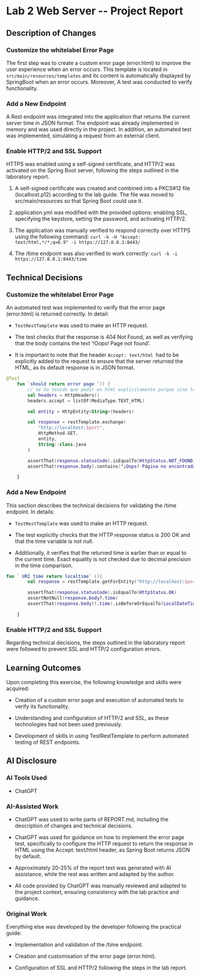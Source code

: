 # Lab 2 Web Server -- Project Report

## Description of Changes

### Customize the whitelabel Error Page

The first step was to create a custom error page (error.html) to improve the user experience when an error occurs.
This template is located in `src/main/resources/templates` and its content is automatically displayed by SpringBoot when an error occurs. Moreover, A test was conducted to verify functionality.

### Add a New Endpoint

A Rest endpoint was integrated into the application that returns the current server time in JSON format. The endpoint was already implemented in memory and was used directly in the project. In addition, an automated test was implemented, simulating a request from an external client.

### Enable HTTP/2 and SSL Support

HTTPS was enabled using a self-signed certificate, and HTTP/2 was activated on the Spring Boot server, following the steps outlined in the laboratory report.

1. A self-signed certificate was created and combined into a PKCS#12 file (localhost.p12) according to the lab guide. The file was moved to src/main/resources so that Spring Boot could use it.

2. application.yml was modified with the provided options: enabling SSL, specifying the keystore, setting the password, and activating HTTP/2.

3. The application was manually verified to respond correctly over HTTPS using the following command:
   `curl -k -H "Accept: text/html,*/*;q=0.9" -i https://127.0.0.1:8443/`
4. The /time endpoint was also verified to work correctly:
   `curl -k -i https://127.0.0.1:8443/time`

## Technical Decisions

### Customize the whitelabel Error Page

An automated test was implemented to verify that the error page (error.html) is returned correctly.
In detail:

-   `TestRestTemplate` was used to make an HTTP request.

-   The test checks that the response is 404 Not Found, as well as verifying that the body contains the text ‘!Oops! Page not found’.

-   It is important to note that the header `Accept: text/html `had to be explicitly added to the request to ensure that the server returned the HTML, as its default response is in JSON format.

```kotlin
@Test
    fun `should return error page `() {
        // se ha tenido que pedir en html explicitamente porque sino lo devolvia en Json
        val headers = HttpHeaders()
        headers.accept = listOf(MediaType.TEXT_HTML)

        val entity = HttpEntity<String>(headers)

        val response = restTemplate.exchange(
            "http://localhost:$port",
            HttpMethod.GET,
            entity,
            String::class.java
        )

        assertThat(response.statusCode).isEqualTo(HttpStatus.NOT_FOUND)
        assertThat(response.body).contains("¡Oops! Página no encontrada")

    }
```

### Add a New Endpoint

This section describes the technical decisions for validating the /time endpoint.
In details:

-   `TestRestTemplate` was used to make an HTTP request.

-   The test explicitly checks that the HTTP response status is 200 OK and that the time variable is not null.

-   Additionally, it verifies that the returned time is earlier than or equal to the current time. Exact equality is not checked due to decimal precision in the time comparison.

```kotlin
fun ` URI time return localtime` (){
        val response = restTemplate.getForEntity("http://localhost:$port/time", TimeDTO::class.java)

        assertThat(response.statusCode).isEqualTo(HttpStatus.OK)
        assertNotNull(response.body?.time)
        assertThat(response.body!!.time).isBeforeOrEqualTo(LocalDateTime.now())

    }
```

### Enable HTTP/2 and SSL Support

Regarding technical decisions, the steps outlined in the laboratory report were followed to prevent SSL and HTTP/2 configuration errors.

## Learning Outcomes

Upon completing this exercise, the following knowledge and skills were acquired:

-   Creation of a custom error page and execution of automated tests to verify its functionality.

-   Understanding and configuration of HTTP/2 and SSL, as these technologies had not been used previously.

-   Development of skills in using TestRestTemplate to perform automated testing of REST endpoints.

## AI Disclosure

### AI Tools Used

-   ChatGPT

### AI-Assisted Work

-   ChatGPT was used to write parts of REPORT.md, including the description of changes and technical decisions.
-   ChatGPT was used for guidance on how to implement the error page test, specifically to configure the HTTP request to return the response in HTML using the Accept: text/html header, as Spring Boot returns JSON by default.

-   Approximately 20-25% of the report text was generated with AI assistance, while the rest was written and adapted by the author.

-   All code provided by ChatGPT was manually reviewed and adapted to the project context, ensuring consistency with the lab practice and guidance.

### Original Work

Everything else was developed by the developer following the practical guide:

-   Implementation and validation of the /time endpoint.

-   Creation and customisation of the error page (error.html).

-   Configuration of SSL and HTTP/2 following the steps in the lab report.

